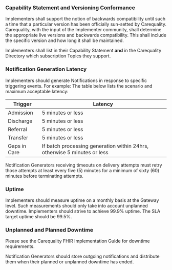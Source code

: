 <!-- Service_Level_Requirements.md {% comment %}
*****************************************************************************************
*                            WARNING: DO NOT EDIT THIS FILE                             *
*                                                                                       *
* This file is generated by SUSHI. Any edits you make to this file will be overwritten. *
*                                                                                       *
* To change the contents of this file, edit the original source file at:                *
* ig-data\input\pagecontent\3_Service_Level_Requirements.md                             *
*****************************************************************************************
{% endcomment %} -->
### Capability Statement and Versioning Conformance

Implementers shall support the notion of backwards compatibility until such a time that a particular version has been officially sun-setted by Carequality. Carequality, with the input of the Implementer community, shall determine the appropriate live versions and backwards compatibility. This shall include the specific version and how long it shall be maintained.

Implementers shall list in their Capability Statement **and** in the Carequality Directory which subscription Topics they support.

### Notification Generation Latency

Implementers should generate Notifications in response to specific triggering events. For example: The table below lists the scenario and maximum acceptable latency:

|Trigger      | Latency|
|------------ | ----------------------------------------------------------------|
Admission    | 5 minutes or less
Discharge    | 5 minutes or less
Referral     | 5 minutes or less
Transfer     | 5 minutes or less
Gaps in Care | If batch processing generation within 24hrs, otherwise 5 minutes or less

Notification Generators receiving timeouts on delivery attempts must retry those attempts at least every five (5) minutes for a minimum of sixty (60) minutes before terminating attempts.

### Uptime

Implementers should measure uptime on a monthly basis at the Gateway level. Such measurements should only take into account unplanned downtime. Implementers should strive to achieve 99.9% uptime. The SLA target uptime should be 99.5%.

### Unplanned and Planned Downtime

Please see the Carequality FHIR Implementation Guide for downtime requirements.

Notification Generators should store outgoing notifications and distribute them when their planned or unplanned downtime has ended.
